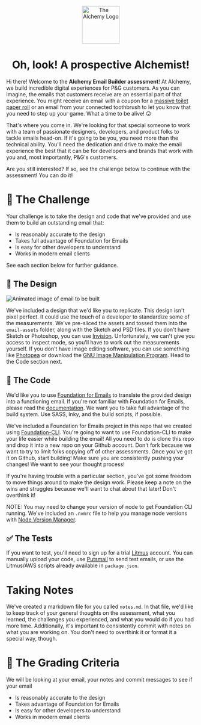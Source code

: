 <p align="center">
  <img alt="The Alchemy Logo" src="https://res.cloudinary.com/alcmy/image/upload/v1590027295/alchemy/alchemy-icon.png" width="100" />
</p>
<h1 align="center">
  Oh, look! A prospective Alchemist!
</h1>

Hi there! Welcome to the **Alchemy Email Builder assessment**! At Alchemy, we build incredible digital experiences for P&G customers. As you can imagine, the emails that customers receive are an essential part of that experience. You might receive an email with a coupon for a [massive toilet paper roll](https://shop.charmin.com/forever-roll-ultra-soft/) or an email from your connected toothbrush to let you know that you need to step up your game. What a time to be alive! :stuck_out_tongue_winking_eye:

That's where you come in. We're looking for that special someone to work with a team of passionate designers, developers, and product folks to tackle emails head-on. If it's going to be you, you need more than the technical ability. You'll need the dedication and drive to make the email experience the best that it can be for developers and brands that work with you and, most importantly, P&G's customers.

Are you still interested? If so, see the challenge below to continue with the assessment! You can do it!

# :muscle: The Challenge

Your challenge is to take the design and code that we've provided and use them to build an outstanding email that:

- Is reasonably accurate to the design
- Takes full advantage of Foundation for Emails
- Is easy for other developers to understand
- Works in modern email clients

See each section below for further guidance.

## :art: The Design

![Animated image of email to be built](https://res.cloudinary.com/alcmy/image/upload/v1590389154/alchemy/email.gif)

We've included a design that we'd like you to replicate. This design isn't pixel perfect. It could use the touch of a developer to standardize some of the measurements. We've pre-sliced the assets and tossed them into the `email-assets` folder, along with the Sketch and PSD files. If you don't have Sketch or Photoshop, you can use [Invision](https://pg.invisionapp.com/share/BWXGOS29YZM). Unfortunately, we can't give you access to inspect mode, so you'll have to work out the measurements yourself. If you don't have image editing software, you can use something like [Photopea](https://www.photopea.com/) or download the [GNU Image Manipulation Program](https://www.gimp.org/). Head to the Code section next.

## :e-mail: The Code

We'd like you to use [Foundation for Emails](https://get.foundation/emails.html) to translate the provided design into a functioning email. If you're not familiar with Foundation for Emails, please read the [documentation](https://get.foundation/emails/docs/). We want you to take full advantage of the build system. Use SASS, Inky, and the build scripts, if possible.

We've included a Foundation for Emails project in this repo that we created using [Foundation-CLI](https://github.com/foundation/foundation-cli). You're going to want to use Foundation-CLI to make your life easier while building the email! All you need to do is clone this repo and drop it into a new repo on your Github account. Don't fork because we want to try to limit folks copying off of other assessments. Once you've got it on Github, start building! Make sure you are consistently pushing your changes! We want to see your thought process!

If you're having trouble with a particular section, you've got some freedom to move things around to make the design work. Please keep a note on the wins and struggles because we'll want to chat about that later! Don't overthink it!

NOTE: You may need to change your version of node to get Foundation CLI running. We've included an `.nvmrc` file to help you manage node versions with [Node Version Manager](https://github.com/nvm-sh/nvm).

## :white_check_mark: The Tests

If you want to test, you'll need to sign up for a trial [Litmus](https://www.litmus.com/) account. You can manually upload your code, use [Putsmail](https://putsmail.com/tests/new) to send test emails, or use the Litmus/AWS scripts already available in `package.json`.

# Taking Notes

We've created a markdown file for you called `notes.md`. In that file, we'd like to keep track of your general thoughts on the assessment, what you learned, the challenges you experienced, and what you would do if you had more time. Additionally, it's important to consistently commit with notes on what you are working on. You don't need to overthink it or format it a special way, though.

# :pencil: The Grading Criteria

We will be looking at your email, your notes and commit messages to see if your email

- Is reasonably accurate to the design
- Takes advantage of Foundation for Emails
- Is easy for other developers to understand
- Works in modern email clients
